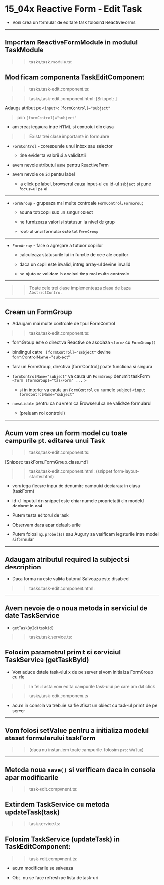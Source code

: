 

# 15_04x Reactive Form - Edit Task


- Vom crea un formular de editare task folosind ReactiveForms


---

## Importam ReactiveFormModule in modulul TaskModule
>> tasks/task.module.ts:



## Modificam componenta TaskEditComponent 
>> tasks/task-edit.component.ts:



>> tasks/task-edit.component.html:
[Snippet: ]

Adauga atribut pe ```<input>```: ```[formControl]="subject" ```


> prin ```[formControl]="subject"``` 
- am creat legatura intre HTML si controlul din clasa


>> Exista trei clase importante in formulare
- ```FormControl``` - corespunde unui inbox sau selector
    - tine evidenta valorii si a validitatii

- avem nevoie atributul ```name``` pentru ReactiveForm
- avem nevoie de ```id``` pentru label
    - la click pe label, browserul cauta input-ul cu id-ul `subject` si pune focus-ul pe el

---

- ```FormGroup``` - grupeaza mai multe controale ```FormControl/FormGroup``` 
    - aduna toti copii sub un singur obiect

    - ne furnizeaza valori si statusuri la nivel de grup 

    - root-ul unui formular este tot ```FormGroup``` 

---

- ```FormArray``` - face o agregare a tuturor copiilor
    - calculeaza statusurile lui in functie de cele ale copiilor 

    - daca un copil este invalid, intreg array-ul devine invalid 

    - ne ajuta sa validam in acelasi timp mai multe controale 

---

>> Toate cele trei clase implementeaza clasa de baza ```AbstractControl``` 


---

## Cream un FormGroup 

- Adaugam mai multe controale de tipul FormControl

>> tasks/task-edit.component.ts:


- formGroup este o directiva Reactive ce asociaza ```<form>``` cu ```FormGroup()```

- bindingul catre ``` [formControl]="subject"``` devine formControlName="subject"

- fara un FormGroup, directiva [formControl] poate functiona si singura 

- ```formControlName="subject"``` va cauta un ```FormGroup``` denumit taskForm 
        ```<form [formGroup]="taskForm" ... >```
    - si in interior va cauta un ```FormControl``` cu numele subject 
        ```<input formControlName="subject"```

- ```novalidate``` pentru ca nu vrem ca Browserul sa ne valideze formularul 
    - (preluam noi controlul)



---

## Acum vom crea un form model cu toate campurile pt. editarea unui Task 
>> tasks/task-edit.component.ts:

[Snippet: taskForm.FormGroup.class.md]


>> tasks/task-edit.component.html:
(snippet form-layout-starter.html)

- vom lega fiecare input de denumire campului declarata in clasa (taskForm)
- id-ul inputul din snippet este chiar numele proprietatii din modelul declarat in cod


- Putem testa editorul de task
- Observam daca apar default-urile
- Putem folosi ```ng.probe($0)``` sau Augury sa verificam legaturile intre model si formular

---

## Adaugam atributul required la subject si description 

- Daca forma nu este valida butonul Salveaza este disabled 

>> tasks/task-edit.component.html:



---

## Avem nevoie de o noua metoda in serviciul de date TaskService

-  ```getTaskById(taskid) ```

>> tasks/task.service.ts:


## Folosim parametrul primit si serviciul TaskService (getTaskById)

- Vom aduce datele task-ului x de pe server si vom initializa FormGroup cu ele 

>> In felul asta vom edita campurile task-ului pe care am dat click 

>> tasks/task-edit.component.ts 


    
- acum in consola va trebuie sa fie afisat un obiect cu task-ul primit de pe server


---


## Vom folosi setValue pentru a initializa modelul atasat formularului taskForm 

>> (daca nu instantiem toate campurile, folosim ```patchValue```)



---

## Metoda noua ```save()``` si verificam daca in consola apar modificarile
>> task-edit.component.ts:


## Extindem TaskService cu metoda updateTask(task)
>> task.service.ts:


## Folosim TaskService (updateTask) in TaskEditComponent:
>> task-edit.component.ts:


 
- acum modificarile se salveaza 

- Obs. nu se face refresh pe lista de task-uri

